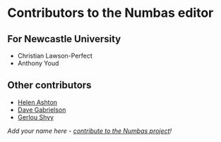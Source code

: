 # Contributors to the Numbas editor

## For Newcastle University

* Christian Lawson-Perfect
* Anthony Youd

## Other contributors

* [Helen Ashton](https://github.com/helenashton)
* [Dave Gabrielson](https://github.com/dgabrielson)
* [Gerlou Shyy](https://github.com/gerlou)

*Add your name here - [contribute to the Numbas project](http://www.numbas.org.uk/contributing-to-numbas/)!*
